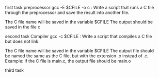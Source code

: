 first task preprocessor
gcc -E $CFILE -o c : Write a script that runs a C file through the preprocessor and save the result into another file.

The C file name will be saved in the variable $CFILE
The output should be saved in the file c

second task Compiler
gcc -c $CFILE : Write a script that compiles a C file but does not link.

The C file name will be saved in the variable $CFILE
The output file should be named the same as the C file, but with the extension .o instead of .c.
Example: if the C file is main.c, the output file should be main.o

third task 

